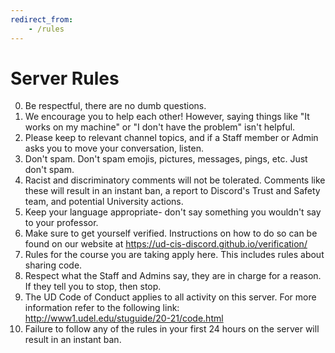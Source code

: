 ```yaml
---
redirect_from:
    - /rules
---
```

# Server Rules
0. Be respectful, there are no dumb questions.
1. We encourage you to help each other! However, saying  things like "It works on my machine" or "I don't have the problem" isn't helpful.
2. Please keep to relevant channel topics, and if a Staff member or Admin asks you to move your conversation, listen.
3. Don't spam. Don't spam emojis, pictures, messages, pings, etc. Just don't spam.
4. Racist and discriminatory comments will not be tolerated. Comments like these will result in an instant ban, a report to Discord's Trust and Safety team, and potential University actions.
5. Keep your language appropriate- don't say something you wouldn't say to your professor.
6. Make sure to get yourself verified. Instructions on how to do so can be found on our website at https://ud-cis-discord.github.io/verification/
7. Rules for the course you are taking apply here. This includes rules about sharing code.
8. Respect what the Staff and Admins say, they are in charge for a reason. If they tell you to stop, then stop.
9. The UD Code of Conduct applies to all activity on this server. For more information refer to the following link: http://www1.udel.edu/stuguide/20-21/code.html
10. Failure to follow any of the rules in your first 24 hours on the server will result in an instant ban.